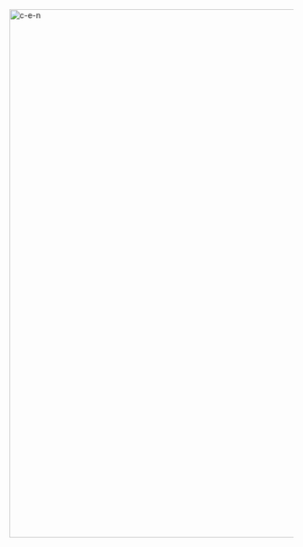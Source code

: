 <img width="938" alt="c-e-n" src="https://github.com/Abhijit-codder/CampusEventNavigator/assets/111674298/b73f5813-ff58-41d1-bd9f-633a8092e3cf">

